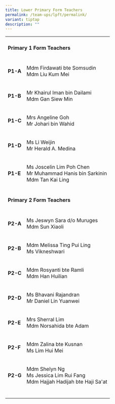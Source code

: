 ```yaml
---
title: Lower Primary Form Teachers
permalink: /team-ups/lpft/permalink/
variant: tiptap
description: ""
---
```

<p></p><table><tbody><tr><td rowspan="1" colspan="2"><h4><strong>Primary 1 Form Teachers</strong></h4></td></tr><tr><td rowspan="1" colspan="1"><p><strong>P1-A</strong></p></td><td rowspan="1" colspan="1"><p>Mdm Firdawati bte Somsudin<br>Mdm Liu Kum Mei</p></td></tr><tr><td rowspan="1" colspan="1"><p><strong>P1-B</strong></p></td><td rowspan="1" colspan="1"><p>Mr Khairul Iman bin Dailami<br>Mdm Gan Siew Min</p></td></tr><tr><td rowspan="1" colspan="1"><p><strong>P1-C</strong></p></td><td rowspan="1" colspan="1"><p>Mrs Angeline Goh<br>Mr Johari bin Wahid</p></td></tr><tr><td rowspan="1" colspan="1"><p><strong>P1-D</strong></p></td><td rowspan="1" colspan="1"><p>Ms Li Weijin<br>Mr Herald A. Medina</p></td></tr><tr><td rowspan="1" colspan="1"><p><strong>P1-E</strong></p></td><td rowspan="1" colspan="1"><p>Ms Joscelin Lim Poh Chen&nbsp;<br>Mr Muhammad Hanis bin Sarkinin <br>Mdm Tan Kai Ling</p></td></tr><tr><td rowspan="1" colspan="2"><p></p><h4><strong>Primary 2 Form Teachers</strong></h4></td></tr><tr><td rowspan="1" colspan="1"><p><strong>P2-A</strong></p></td><td rowspan="1" colspan="1"><p>Ms Jeswyn Sara d/o Muruges&nbsp;<br>Mdm Sun Xiaoli</p></td></tr><tr><td rowspan="1" colspan="1"><p><strong>P2-B</strong></p></td><td rowspan="1" colspan="1"><p>Mdm Melissa Ting Pui Ling<br>Ms Vikneshwari</p></td></tr><tr><td rowspan="1" colspan="1"><p><strong>P2-C</strong></p></td><td rowspan="1" colspan="1"><p>Mdm Rosyanti bte Ramli&nbsp;<br>Mdm Han Huilian</p></td></tr><tr><td rowspan="1" colspan="1"><p><strong>P2-D</strong></p></td><td rowspan="1" colspan="1"><p>Ms Bhavani Rajandran<br>Mr Daniel Lin Yuanwei</p></td></tr><tr><td rowspan="1" colspan="1"><p><strong>P2-E</strong></p></td><td rowspan="1" colspan="1"><p>Mrs Sherral Lim&nbsp;<br>Mdm Norsahida bte Adam</p></td></tr><tr><td rowspan="1" colspan="1"><p><strong>P2-F</strong></p></td><td rowspan="1" colspan="1"><p>Mdm Zalina bte Kusnan<br>Ms Lim Hui Mei</p></td></tr><tr><td rowspan="1" colspan="1"><p><strong>P2-G</strong></p></td><td rowspan="1" colspan="1"><p>Mdm Shelyn Ng<br>Ms Jessica Lim Rui Fang<br>Mdm Hajjah Hadijah bte Haji Sa'at</p></td></tr><tr><td rowspan="1" colspan="1"><p></p></td><td rowspan="1" colspan="1"><p></p></td></tr></tbody></table><p></p><p></p>